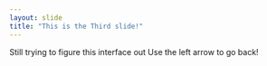 ```yaml
---
layout: slide
title: "This is the Third slide!"
---
```

Still trying to figure this interface out
Use the left arrow to go back!
